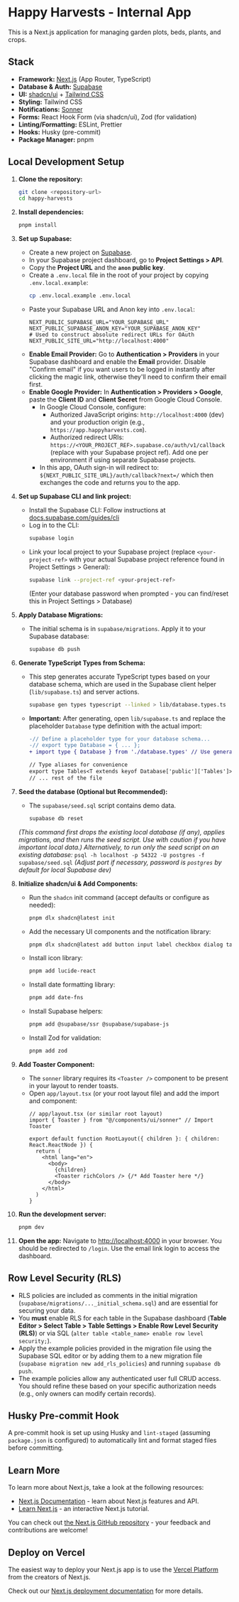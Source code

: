 # Happy Harvests - Internal App

This is a Next.js application for managing garden plots, beds, plants, and crops.

## Stack

*   **Framework:** [Next.js](https://nextjs.org/) (App Router, TypeScript)
*   **Database & Auth:** [Supabase](https://supabase.com/)
*   **UI:** [shadcn/ui](https://ui.shadcn.com/) + [Tailwind CSS](https://tailwindcss.com/)
*   **Styling:** Tailwind CSS
*   **Notifications:** [Sonner](https://sonner.emilkowal.ski/)
*   **Forms:** React Hook Form (via shadcn/ui), Zod (for validation)
*   **Linting/Formatting:** ESLint, Prettier
*   **Hooks:** Husky (pre-commit)
*   **Package Manager:** pnpm

## Local Development Setup

1.  **Clone the repository:**
    ```bash
    git clone <repository-url>
    cd happy-harvests
    ```

2.  **Install dependencies:**
    ```bash
    pnpm install
    ```

3.  **Set up Supabase:**
    *   Create a new project on [Supabase](https://app.supabase.com).
    *   In your Supabase project dashboard, go to **Project Settings > API**.
    *   Copy the **Project URL** and the **`anon` public key**.
    *   Create a `.env.local` file in the root of your project by copying `.env.local.example`:
        ```bash
        cp .env.local.example .env.local
        ```
    *   Paste your Supabase URL and Anon key into `.env.local`:
        ```
        NEXT_PUBLIC_SUPABASE_URL="YOUR_SUPABASE_URL"
        NEXT_PUBLIC_SUPABASE_ANON_KEY="YOUR_SUPABASE_ANON_KEY"
        # Used to construct absolute redirect URLs for OAuth
        NEXT_PUBLIC_SITE_URL="http://localhost:4000"
        ```
    *   **Enable Email Provider:** Go to **Authentication > Providers** in your Supabase dashboard and enable the **Email** provider. Disable "Confirm email" if you want users to be logged in instantly after clicking the magic link, otherwise they'll need to confirm their email first.
    *   **Enable Google Provider:** In **Authentication > Providers > Google**, paste the **Client ID** and **Client Secret** from Google Cloud Console.
        - In Google Cloud Console, configure:
          - Authorized JavaScript origins: `http://localhost:4000` (dev) and your production origin (e.g., `https://app.happyharvests.com`).
          - Authorized redirect URIs: `https://<YOUR_PROJECT_REF>.supabase.co/auth/v1/callback` (replace with your Supabase project ref). Add one per environment if using separate Supabase projects.
        - In this app, OAuth sign-in will redirect to: `${NEXT_PUBLIC_SITE_URL}/auth/callback?next=/` which then exchanges the code and returns you to the app.

4.  **Set up Supabase CLI and link project:**
    *   Install the Supabase CLI: Follow instructions at [docs.supabase.com/guides/cli](https://supabase.com/docs/guides/cli)
    *   Log in to the CLI:
        ```bash
        supabase login
        ```
    *   Link your local project to your Supabase project (replace `<your-project-ref>` with your actual Supabase project reference found in Project Settings > General):
        ```bash
        supabase link --project-ref <your-project-ref>
        ```
        (Enter your database password when prompted - you can find/reset this in Project Settings > Database)

5.  **Apply Database Migrations:**
    *   The initial schema is in `supabase/migrations`. Apply it to your Supabase database:
        ```bash
        supabase db push
        ```

6.  **Generate TypeScript Types from Schema:**
    *   This step generates accurate TypeScript types based on your database schema, which are used in the Supabase client helper (`lib/supabase.ts`) and server actions.
        ```bash
        supabase gen types typescript --linked > lib/database.types.ts
        ```
    *   **Important:** After generating, open `lib/supabase.ts` and replace the placeholder `Database` type definition with the actual import:
        ```diff
        -// Define a placeholder type for your database schema...
        -// export type Database = { ... };
        + import type { Database } from './database.types' // Use generated types

        // Type aliases for convenience
        export type Tables<T extends keyof Database['public']['Tables']> = Database['public']['Tables'][T]['Row'];
        // ... rest of the file
        ```

7.  **Seed the database (Optional but Recommended):**
    *   The `supabase/seed.sql` script contains demo data.
        ```bash
        supabase db reset
        ```
       *(This command first drops the existing local database (if any), applies migrations, and then runs the seed script. Use with caution if you have important local data.)*
       *Alternatively, to run *only* the seed script on an existing database:* `psql -h localhost -p 54322 -U postgres -f supabase/seed.sql` *(Adjust port if necessary, password is `postgres` by default for local Supabase dev)*

8.  **Initialize shadcn/ui & Add Components:**
    *   Run the `shadcn` init command (accept defaults or configure as needed):
        ```bash
        pnpm dlx shadcn@latest init
        ```
    *   Add the necessary UI components and the notification library:
        ```bash
        pnpm dlx shadcn@latest add button input label checkbox dialog table select card textarea badge sonner
        ```
    *   Install icon library:
        ```bash
        pnpm add lucide-react
        ```
    *   Install date formatting library:
        ```bash
        pnpm add date-fns
        ```
    *   Install Supabase helpers:
        ```bash
        pnpm add @supabase/ssr @supabase/supabase-js
        ```
    *   Install Zod for validation:
         ```bash
         pnpm add zod
         ```

9.  **Add Toaster Component:**
    *   The `sonner` library requires its `<Toaster />` component to be present in your layout to render toasts.
    *   Open `app/layout.tsx` (or your root layout file) and add the import and component:
        ```tsx
        // app/layout.tsx (or similar root layout)
        import { Toaster } from "@/components/ui/sonner" // Import Toaster

        export default function RootLayout({ children }: { children: React.ReactNode }) {
          return (
            <html lang="en">
              <body>
                {children}
                <Toaster richColors /> {/* Add Toaster here */}
              </body>
            </html>
          )
        }
        ```

10. **Run the development server:**
    ```bash
    pnpm dev
    ```

11. **Open the app:**
    Navigate to [http://localhost:4000](http://localhost:4000) in your browser. You should be redirected to `/login`. Use the email link login to access the dashboard.

## Row Level Security (RLS)

*   RLS policies are included as comments in the initial migration (`supabase/migrations/..._initial_schema.sql`) and are essential for securing your data.
*   You **must** enable RLS for each table in the Supabase dashboard (**Table Editor > Select Table > Table Settings > Enable Row Level Security (RLS)**) or via SQL (`alter table <table_name> enable row level security;`).
*   Apply the example policies provided in the migration file using the Supabase SQL editor or by adding them to a new migration file (`supabase migration new add_rls_policies`) and running `supabase db push`.
*   The example policies allow any authenticated user full CRUD access. You should refine these based on your specific authorization needs (e.g., only owners can modify certain records).

## Husky Pre-commit Hook

A pre-commit hook is set up using Husky and `lint-staged` (assuming `package.json` is configured) to automatically lint and format staged files before committing.

## Learn More

To learn more about Next.js, take a look at the following resources:

- [Next.js Documentation](https://nextjs.org/docs) - learn about Next.js features and API.
- [Learn Next.js](https://nextjs.org/learn) - an interactive Next.js tutorial.

You can check out [the Next.js GitHub repository](https://github.com/vercel/next.js) - your feedback and contributions are welcome!

## Deploy on Vercel

The easiest way to deploy your Next.js app is to use the [Vercel Platform](https://vercel.com/new?utm_medium=default-template&filter=next.js&utm_source=create-next-app&utm_campaign=create-next-app-readme) from the creators of Next.js.

Check out our [Next.js deployment documentation](https://nextjs.org/docs/app/building-your-application/deploying) for more details.
